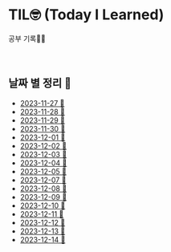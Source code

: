 # TIL🤓 (Today I Learned) 
공부 기록✍🏻
<br>
<br>
<br>

## 날짜 별 정리 📅
* [2023-11-27 📒](./Recode/20231127.md)
* [2023-11-28 📒](./Recode/20231128.md)
* [2023-11-29 📒](./Recode/20231129.md)
* [2023-11-30 📒](./Recode/20231130.md)
* [2023-12-01 📒](./Recode/20231201.md)
* [2023-12-02 📒](./Recode/20231202.md)
* [2023-12-03 📒](./Recode/20231203.md)
* [2023-12-04 📒](./Recode/20231204.md)
* [2023-12-05 📒](./Recode/20231205.md)
* [2023-12-07 📒](./Recode/20231207.md)
* [2023-12-08 📒](./Recode/20231208.md)
* [2023-12-09 📒](./Recode/20231209.md)
* [2023-12-10 📒](./Recode/20231210.md)
* [2023-12-11 📒](./Recode/20231211.md)
* [2023-12-12 📒](./Recode/20231212.md)
* [2023-12-13 📒](./Recode/20231213.md)
* [2023-12-14 📒](./Recode/20231214.md)
